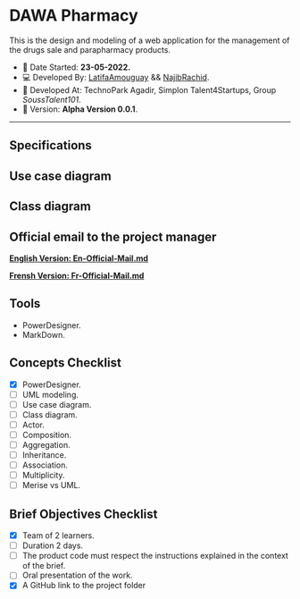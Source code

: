 # DAWA Pharmacy
This is the design and modeling of a web application for the management of the drugs sale and parapharmacy products.

 - :date: Date Started: **23-05-2022.** 
 - :computer: Developed By: [LatifaAmouguay](https://github.com/LATIFADEV) && [NajibRachid](https://github.com/n4j1Br4ch1D).
 - :office: Developed At: TechnoPark Agadir, Simplon Talent4Startups, Group *SoussTalent101*.
 - :pushpin: Version: **Alpha Version 0.0.1**.

---

## Specifications


## Use case diagram


## Class diagram


## Official email to the project manager  

[**English Version: En-Official-Mail.md**](/brief3-uml/En-Official-Mail.md) 

[**Frensh Version: Fr-Official-Mail.md**](/brief3-uml/Fr-Official-Mail.md) 

## Tools

- PowerDesigner.
- MarkDown.

## Concepts Checklist

- [X] PowerDesigner.
- [ ] UML modeling.
- [ ] Use case diagram.
- [ ] Class diagram.
- [ ] Actor.
- [ ] Composition.
- [ ] Aggregation.
- [ ] Inheritance. 
- [ ] Association.
- [ ] Multiplicity.
- [ ] Merise vs UML.

## Brief Objectives Checklist

- [X] Team of 2 learners.
- [ ] Duration 2 days.
- [ ] The product code must respect the instructions explained in the context of the brief.
- [ ] Oral presentation of the work.
- [X] A GitHub link to the project folder
